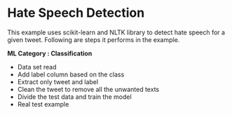 # Hate Speech Detection

This example uses scikit-learn and NLTK library to detect hate speech for a given tweet. Following are steps it performs in the example.

**ML Category : Classification**

* Data set read
* Add label column based on the class
* Extract only tweet and label
* Clean the tweet to remove all the unwanted texts
* Divide the test data and train the model
* Real test example